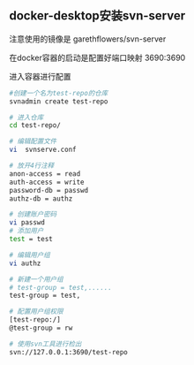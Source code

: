 ## docker-desktop安装svn-server

注意使用的镜像是 garethflowers/svn-server

在docker容器的启动是配置好端口映射 3690:3690

进入容器进行配置

```sh
#创建一个名为test-repo的仓库
svnadmin create test-repo

# 进入仓库
cd test-repo/

# 编辑配置文件
vi  svnserve.conf

# 放开4行注释
anon-access = read
auth-access = write
password-db = passwd
authz-db = authz
```

```sh
# 创建账户密码
vi passwd
# 添加用户
test = test
```

```sh
# 编辑用户组
vi authz

# 新建一个用户组
# test-group = test,......
test-group = test,

# 配置用户组权限
[test-repo:/]
@test-group = rw

```

```sh
# 使用svn工具进行检出
svn://127.0.0.1:3690/test-repo
```
